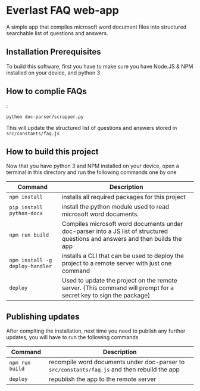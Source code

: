 # Everlast FAQ web-app

A simple app that compiles microsoft word document files into structured searchable list of questions and answers.

 


## Installation Prerequisites

To build this software, first you have to make sure you have Node.JS & NPM installed on your device, and python 3

 

  

## How to complie FAQs

:

```
python doc-parser/scrapper.py
```

This will update the structured list of questions and answers stored in ```src/constants/faq.js```

 
  
   


## How to build this project

Now that you have python 3 and NPM installed on your device, open a terminal in this directory and run the following commands one by one

| Command | Description |
| ------- | ----------- |
| ```npm install``` | installs all required packages for this project | 
| ```pip install python-docx``` | install the python module used to read microsoft word documents. |
| ```npm run build``` | Compiles microsoft word documents under doc-parser into a JS list of structured questions and answers and then builds the app |
| ```npm install -g deploy-handler``` | installs a CLI that can be used to deploy the project to a remote server with just one command |
| ```deploy``` | Used to update the project on the remote server. (This command will prompt for a secret key to sign the package) |
 

  
   
    
## Publishing updates

After complting the installation, next time you need to publish any further updates, you will have to run the following commands

| Command | Description |
| ------- | ----------- |
| ```npm run build``` | recompile word documents under doc-parser to  ```src/constants/faq.js``` and then rebuild the app |
| ```deploy``` | republish the app to the remote server |
